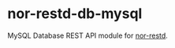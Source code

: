 nor-restd-db-mysql
==================

MySQL Database REST API module for [nor-restd](https://github.com/sendanor/nor-restd).
